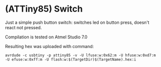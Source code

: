 # (ATTiny85) Switch

Just a simple push button switch: switches led on button press, doesn't react not pressed.

Compilation is tested on Atmel Studio 7.0

Resulting hex was uploaded with command:
```
avrdude -c usbtiny -p attiny85 -v -U lfuse:w:0x62:m -U hfuse:w:0xd7:m -U efuse:w:0xff:m -U flash:w:$(TargetDir)$(TargetName).hex:i
```